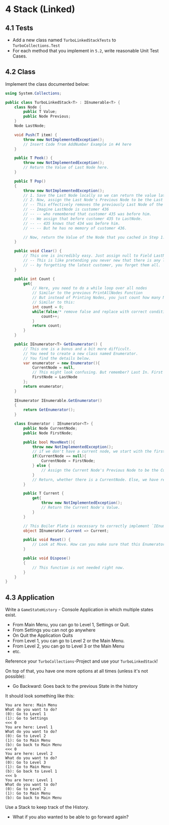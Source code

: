 # 4 Stack (Linked)

## 4.1 Tests
- Add a new class named `TurboLinkedStackTests` to `TurboCollections.Test`
- For each method that you implement in `5.2`, write reasonable Unit Test Cases.

## 4.2 Class
Implement the class documented below:

```cs
using System.Collections;

public class TurboLinkedStack<T> : IEnumerable<T> {
    class Node {
        public T Value;
        public Node Previous;
    }
    Node LastNode;

    void Push(T item) {
        throw new NotImplementedException();
        // Insert Code from AddNumber Example in #4 here
    }

    public T Peek() {
        throw new NotImplementedException();
        // Return the Value of Last Node here.
    }

    public T Pop()
    {
        throw new NotImplementedException();
        // 1. Save the Last Node locally so we can return the value later.
        // 2. Now, assign the Last Node's Previous Node to be the Last Node.
        // -- This effectively removes the previously Last Node of the Stack
        // -- Imagine LastNode is customer 436
        // -- -- who remembered that customer 435 was before him.
        // -- We assign that before customer 435 to LastNode.
        // -- -- 435 knows that 434 was before him.
        // -- -- But he has no memory of customer 436.

        // Now, return the Value of the Node that you cached in Step 1.
    }

    public void Clear() {
        // This one is incredibly easy. Just assign null to Field LastNode
        // -- This is like pretending you never new that there is any last customer.
        // -- by forgetting the latest customer, you forget them all.
    }

    public int Count {
        get{
            // Here, you need to do a while loop over all nodes
            // Similar to the previous PrintAllNodes Function
            // But instead of Printing Nodes, you just count how many Nodes you have visited
            // Similar to this:
            int count = 0;
            while(false/* remove false and replace with correct condition...*/){
                count++;
            }
            return count;
        }
    }

    public IEnumerator<T> GetEnumerator() {
        // This one is a bonus and a bit more difficult.
        // You need to create a new class named Enumerator.
        // You find the details below.
        var enumerator = new Enumerator(){
            CurrentNode = null,
            // This might look confusing. But remember? Last In. First Out.
            FirstNode = LastNode
        };
        return enumerator;
    }
    
    IEnumerator IEnumerable.GetEnumerator()
    {
        return GetEnumerator();
    }

    class Enumerator : IEnumerator<T> {
        public Node CurrentNode;
        public Node FirstNode;

        public bool MoveNext(){
            throw new NotImplementedException();
            // if we don't have a current node, we start with the first node
            if(CurrentNode == null){
                CurrentNode = FirstNode;
            } else {
                // Assign the Current Node's Previous Node to be the Current Node.
            }
            // Return, whether there is a CurrentNode. Else, we have reached the end of the Stack, there's no more Elements.
        }

        public T Current {
            get{
                throw new NotImplementedException();
                // Return the Current Node's Value.
            }
        }

        // This Boiler Plate is necessary to correctly implement `IEnumerable` interface.
        object IEnumerator.Current => Current;

        public void Reset() {
            // Look at Move. How can you make sure that this Enumerator starts over again?
        }

        public void Dispose()
        {
            // This function is not needed right now.
        }
    }
}
```

## 4.3 Application

Write a `GameStateHistory` - Console Application in which multiple states exist. 
- From Main Menu, you can go to Level 1, Settings or Quit.
- From Settings you can not go anywhere
- On Quit the Application Quits
- From Level 1, you can go to Level 2 or the Main Menu.
- From Level 2, you can go to Level 3 or the Main Menu
- etc.

Reference your `TurboCollections`-Project and use your `TurboLinkedStack`!

On top of that, you have one more options at all times (unless it's not possible):
- Go Backward: Goes back to the previous State in the history

It should look something like this:

```
You are here: Main Menu
What do you want to do?
(0): Go to Level 1
(1): Go to Settings
<<< 0
You are here: Level 1
What do you want to do?
(0): Go to Level 2
(1): Go to Main Menu
(b): Go back to Main Menu
<<< 0
You are here: Level 2
What do you want to do?
(0): Go to Level 3
(1): Go to Main Menu
(b): Go back to Level 1
<<< b
You are here: Level 1
What do you want to do?
(0): Go to Level 2
(1): Go to Main Menu
(b): Go back to Main Menu
```

Use a Stack to keep track of the History.

- What if you also wanted to be able to go forward again?